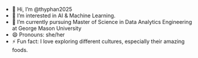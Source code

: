 - 👋 Hi, I’m @thyphan2025
- 👀 I’m interested in AI & Machine Learning.
- 🌱 I’m currently pursuing Master of Science in Data Analytics Engineering at George Mason University
- 😄 Pronouns: she/her
- ⚡ Fun fact: I love exploring different cultures, especially their amazing foods.
  
<!---
thyphan2025/thyphan2025 is a ✨ special ✨ repository because its `README.md` (this file) appears on your GitHub profile.
You can click the Preview link to take a look at your changes.
--->
